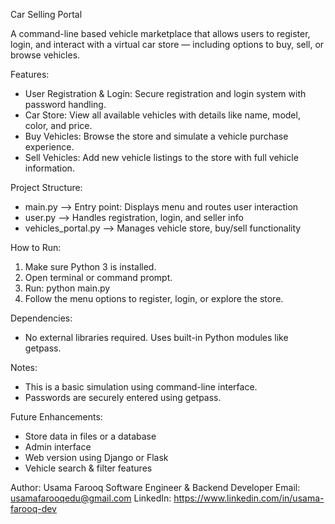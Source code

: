 Car Selling Portal

A command-line based vehicle marketplace that allows users to register, login, and interact with a virtual car store — including options to buy, sell, or browse vehicles.

Features:
- User Registration & Login: Secure registration and login system with password handling.
- Car Store: View all available vehicles with details like name, model, color, and price.
- Buy Vehicles: Browse the store and simulate a vehicle purchase experience.
- Sell Vehicles: Add new vehicle listings to the store with full vehicle information.

Project Structure:
- main.py            --> Entry point: Displays menu and routes user interaction
- user.py            --> Handles registration, login, and seller info
- vehicles_portal.py --> Manages vehicle store, buy/sell functionality

How to Run:
1. Make sure Python 3 is installed.
2. Open terminal or command prompt.
3. Run: python main.py
4. Follow the menu options to register, login, or explore the store.

Dependencies:
- No external libraries required. Uses built-in Python modules like getpass.

Notes:
- This is a basic simulation using command-line interface.
- Passwords are securely entered using getpass.

Future Enhancements:
- Store data in files or a database
- Admin interface
- Web version using Django or Flask
- Vehicle search & filter features

Author:
Usama Farooq
Software Engineer & Backend Developer
Email: usamafarooqedu@gmail.com
LinkedIn: https://www.linkedin.com/in/usama-farooq-dev


